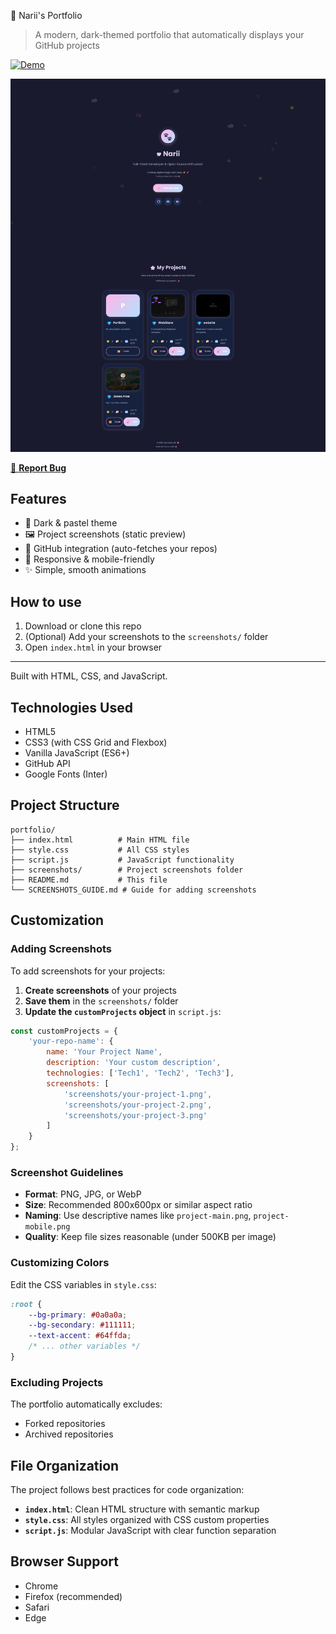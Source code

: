  🖤 Narii's Portfolio

> A modern, dark-themed portfolio that automatically displays your GitHub projects

[![Demo](https://img.shields.io/badge/demo-live-brightgreen)](your-demo-link)

![Portfolio Preview](screenshots/preview.png)

[🐛 **Report Bug**](https://github.com/L0veNote/Portfolio/issues)

## Features

- 🌙 Dark & pastel theme
- 🖼️ Project screenshots (static preview)
- 🚀 GitHub integration (auto-fetches your repos)
- 📱 Responsive & mobile-friendly
- ✨ Simple, smooth animations

## How to use

1. Download or clone this repo
2. (Optional) Add your screenshots to the `screenshots/` folder
3. Open `index.html` in your browser

---

Built with HTML, CSS, and JavaScript.

## Technologies Used

- HTML5
- CSS3 (with CSS Grid and Flexbox)
- Vanilla JavaScript (ES6+)
- GitHub API
- Google Fonts (Inter)

## Project Structure

```
portfolio/
├── index.html          # Main HTML file
├── style.css           # All CSS styles
├── script.js           # JavaScript functionality
├── screenshots/        # Project screenshots folder
├── README.md           # This file
└── SCREENSHOTS_GUIDE.md # Guide for adding screenshots
```

## Customization

### Adding Screenshots

To add screenshots for your projects:

1. **Create screenshots** of your projects
2. **Save them** in the `screenshots/` folder
3. **Update the `customProjects` object** in `script.js`:

```javascript
const customProjects = {
    'your-repo-name': {
        name: 'Your Project Name',
        description: 'Your custom description',
        technologies: ['Tech1', 'Tech2', 'Tech3'],
        screenshots: [
            'screenshots/your-project-1.png',
            'screenshots/your-project-2.png',
            'screenshots/your-project-3.png'
        ]
    }
};
```

### Screenshot Guidelines

- **Format**: PNG, JPG, or WebP
- **Size**: Recommended 800x600px or similar aspect ratio
- **Naming**: Use descriptive names like `project-main.png`, `project-mobile.png`
- **Quality**: Keep file sizes reasonable (under 500KB per image)

### Customizing Colors

Edit the CSS variables in `style.css`:

```css
:root {
    --bg-primary: #0a0a0a;
    --bg-secondary: #111111;
    --text-accent: #64ffda;
    /* ... other variables */
}
```

### Excluding Projects

The portfolio automatically excludes:
- Forked repositories
- Archived repositories

## File Organization

The project follows best practices for code organization:

- **`index.html`**: Clean HTML structure with semantic markup
- **`style.css`**: All styles organized with CSS custom properties
- **`script.js`**: Modular JavaScript with clear function separation

## Browser Support

- Chrome
- Firefox (recommended)
- Safari
- Edge
